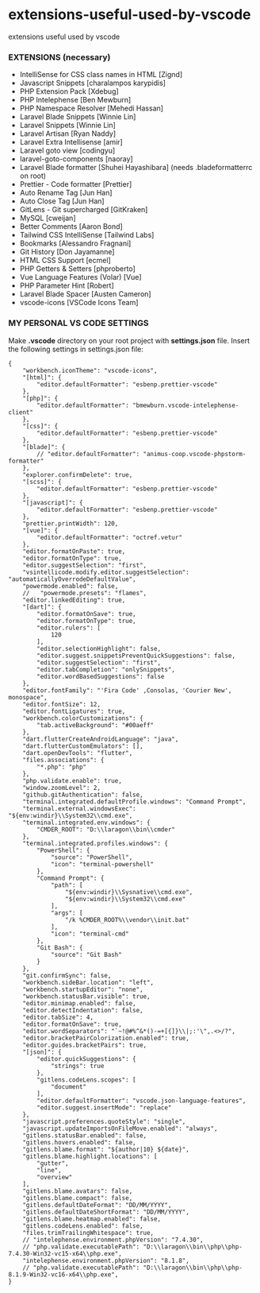 # extensions-useful-used-by-vscode
extensions useful used by vscode

### EXTENSIONS (necessary)

- IntelliSense for CSS class names in HTML [Zignd]
- Javascript Snippets [charalampos karypidis]
- PHP Extension Pack [Xdebug]
- PHP Intelephense [Ben Mewburn]
- PHP Namespace Resolver [Mehedi Hassan]
- Laravel Blade Snippets [Winnie Lin]
- Laravel Snippets [Winnie Lin]
- Laravel Artisan [Ryan Naddy]
- Laravel Extra Intellisense [amir]
- Laravel goto view [codingyu]
- laravel-goto-components [naoray]
- Laravel Blade formatter [Shuhei Hayashibara] (needs .bladeformatterrc on root)
- Prettier - Code formatter [Prettier]
- Auto Rename Tag [Jun Han]
- Auto Close Tag [Jun Han]
- GitLens - Git supercharged [GitKraken]
- MySQL [cweijan]
- Better Comments [Aaron Bond]
- Tailwind CSS IntelliSense [Tailwind Labs]
- Bookmarks [Alessandro Fragnani]
- Git History [Don Jayamanne]
- HTML CSS Support [ecmel]
- PHP Getters & Setters [phproberto]
- Vue Language Features (Volar) [Vue]
- PHP Parameter Hint [Robert]
- Laravel Blade Spacer [Austen Cameron]
- vscode-icons [VSCode Icons Team]

### MY PERSONAL VS CODE SETTINGS

Make <strong>.vscode</strong> directory on your root project with <strong>settings.json</strong> file. Insert the following settings in settings.json file:

```
{
    "workbench.iconTheme": "vscode-icons",
    "[html]": {
        "editor.defaultFormatter": "esbenp.prettier-vscode"
    },
    "[php]": {
        "editor.defaultFormatter": "bmewburn.vscode-intelephense-client"
    },
    "[css]": {
        "editor.defaultFormatter": "esbenp.prettier-vscode"
    },
    "[blade]": {
        // "editor.defaultFormatter": "animus-coop.vscode-phpstorm-formatter"
    },
    "explorer.confirmDelete": true,
    "[scss]": {
        "editor.defaultFormatter": "esbenp.prettier-vscode"
    },
    "[javascript]": {
        "editor.defaultFormatter": "esbenp.prettier-vscode"
    },
    "prettier.printWidth": 120,
    "[vue]": {
        "editor.defaultFormatter": "octref.vetur"
    },
    "editor.formatOnPaste": true,
    "editor.formatOnType": true,
    "editor.suggestSelection": "first",
    "vsintellicode.modify.editor.suggestSelection": "automaticallyOverrodeDefaultValue",
    "powermode.enabled": false,
    //   "powermode.presets": "flames",
    "editor.linkedEditing": true,
    "[dart]": {
        "editor.formatOnSave": true,
        "editor.formatOnType": true,
        "editor.rulers": [
            120
        ],
        "editor.selectionHighlight": false,
        "editor.suggest.snippetsPreventQuickSuggestions": false,
        "editor.suggestSelection": "first",
        "editor.tabCompletion": "onlySnippets",
        "editor.wordBasedSuggestions": false
    },
    "editor.fontFamily": "'Fira Code' ,Consolas, 'Courier New', monospace",
    "editor.fontSize": 12,
    "editor.fontLigatures": true,
    "workbench.colorCustomizations": {
        "tab.activeBackground": "#00aeff"
    },
    "dart.flutterCreateAndroidLanguage": "java",
    "dart.flutterCustomEmulators": [],
    "dart.openDevTools": "flutter",
    "files.associations": {
        "*.php": "php"
    },
    "php.validate.enable": true,
    "window.zoomLevel": 2,
    "github.gitAuthentication": false,
    "terminal.integrated.defaultProfile.windows": "Command Prompt",
    "terminal.external.windowsExec": "${env:windir}\\System32\\cmd.exe",
    "terminal.integrated.env.windows": {
        "CMDER_ROOT": "D:\\laragon\\bin\\cmder"
    },
    "terminal.integrated.profiles.windows": {
        "PowerShell": {
            "source": "PowerShell",
            "icon": "terminal-powershell"
        },
        "Command Prompt": {
            "path": [
                "${env:windir}\\Sysnative\\cmd.exe",
                "${env:windir}\\System32\\cmd.exe"
            ],
            "args": [
                "/k %CMDER_ROOT%\\vendor\\init.bat"
            ],
            "icon": "terminal-cmd"
        },
        "Git Bash": {
            "source": "Git Bash"
        }
    },
    "git.confirmSync": false,
    "workbench.sideBar.location": "left",
    "workbench.startupEditor": "none",
    "workbench.statusBar.visible": true,
    "editor.minimap.enabled": false,
    "editor.detectIndentation": false,
    "editor.tabSize": 4,
    "editor.formatOnSave": true,
    "editor.wordSeparators": "`~!@#%^&*()-=+[{]}\\|;:'\",.<>/?",
    "editor.bracketPairColorization.enabled": true,
    "editor.guides.bracketPairs": true,
    "[json]": {
        "editor.quickSuggestions": {
            "strings": true
        },
        "gitlens.codeLens.scopes": [
            "document"
        ],
        "editor.defaultFormatter": "vscode.json-language-features",
        "editor.suggest.insertMode": "replace"
    },
    "javascript.preferences.quoteStyle": "single",
    "javascript.updateImportsOnFileMove.enabled": "always",
    "gitlens.statusBar.enabled": false,
    "gitlens.hovers.enabled": false,
    "gitlens.blame.format": "${author|10} ${date}",
    "gitlens.blame.highlight.locations": [
        "gutter",
        "line",
        "overview"
    ],
    "gitlens.blame.avatars": false,
    "gitlens.blame.compact": false,
    "gitlens.defaultDateFormat": "DD/MM/YYYY",
    "gitlens.defaultDateShortFormat": "DD/MM/YYYY",
    "gitlens.blame.heatmap.enabled": false,
    "gitlens.codeLens.enabled": false,
    "files.trimTrailingWhitespace": true,
    // "intelephense.environment.phpVersion": "7.4.30",
    // "php.validate.executablePath": "D:\\laragon\\bin\\php\\php-7.4.30-Win32-vc15-x64\\php.exe",
    "intelephense.environment.phpVersion": "8.1.8",
    // "php.validate.executablePath": "D:\\laragon\\bin\\php\\php-8.1.9-Win32-vc16-x64\\php.exe",
}
```
